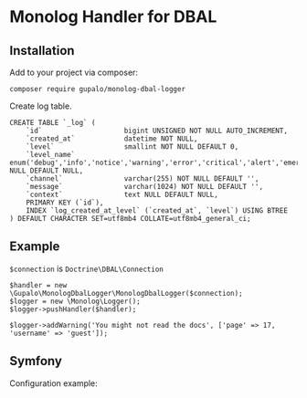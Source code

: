 Monolog Handler for DBAL
========================

Installation
------------

Add to your project via composer:

    composer require gupalo/monolog-dbal-logger

Create log table.

    CREATE TABLE `_log` (
        `id`                    bigint UNSIGNED NOT NULL AUTO_INCREMENT,
        `created_at`            datetime NOT NULL,
        `level`                 smallint NOT NULL DEFAULT 0,
        `level_name`            enum('debug','info','notice','warning','error','critical','alert','emergency') NULL DEFAULT NULL,
        `channel`               varchar(255) NOT NULL DEFAULT '',
        `message`               varchar(1024) NOT NULL DEFAULT '',
        `context`               text NULL DEFAULT NULL,
        PRIMARY KEY (`id`),
        INDEX `log_created_at_level` (`created_at`, `level`) USING BTREE
    ) DEFAULT CHARACTER SET=utf8mb4 COLLATE=utf8mb4_general_ci;


Example
-------

`$connection` is `Doctrine\DBAL\Connection` 

    $handler = new \Gupalo\MonologDbalLogger\MonologDbalLogger($connection);
    $logger = new \Monolog\Logger();
    $logger->pushHandler($handler);
    
    $logger->addWarning('You might not read the docs', ['page' => 17, 'username' => 'guest']);

Symfony
-------

Configuration example:

`services.yaml`

    db_logger:
        class: 'Gupalo\MonologDbalLogger\MonologDbalLogger'
        public: true
        bind:
            $connection: '@doctrine.dbal.default_connection'
        tags: ['monolog.logger']

`monolog.yaml`

    monolog:
        handlers:
            db:
                type: service
                id: 'db_logger' # note - no "@"
                level: debug
                channels: ["!event", "!request", "!security"]

Configure
---------

Params in `MonologDbalLogger::__construct`:

* `string $table = '_log'`: table name 
* `int $maxRows = 100000`: if you have more rows than `$maxRows` then cleaner will eventually (1 in 1000 chances) remove them

Extend
------

You may extend `MonologDbalLogger` and add your own logic. See `MyMonologDbalLogger` as an example.
If you add additional fields, don't forget to change table creation SQL.

Table:

    CREATE TABLE `_log` (
        `id`                    bigint UNSIGNED NOT NULL AUTO_INCREMENT,
        `created_at`            datetime NOT NULL,
        `level`                 smallint NOT NULL DEFAULT 0,
        `level_name`            enum('debug','info','notice','warning','error','critical','alert','emergency') NULL DEFAULT NULL,
        `channel`               varchar(255) NOT NULL DEFAULT '',
        `message`               varchar(1024) NOT NULL DEFAULT '',
        `cmd`                   varchar(255) NULL DEFAULT NULL,
        `method`                varchar(255) NULL DEFAULT NULL,
        `uid`                   varchar(32) NULL DEFAULT NULL,
        `count`                 int NULL DEFAULT NULL,
        `time`                  float NULL DEFAULT NULL,
        `context`               text NULL DEFAULT NULL,
        `exception_class`       varchar(1024) NULL DEFAULT NULL,
        `exception_message`     varchar(1024) NULL DEFAULT NULL,
        `exception_line`        varchar(1024) NULL DEFAULT NULL,
        `exception_trace`       text NULL,
        PRIMARY KEY (`id`),
        INDEX `log_created_at_level` (`created_at`, `level`) USING BTREE
    ) DEFAULT CHARACTER SET=utf8mb4 COLLATE=utf8mb4_general_ci;

Other
-----

See `tests`.

